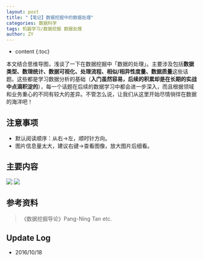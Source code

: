 ```yaml
---
layout: post
title: "【笔记】数据挖掘中的数据处理"
categories: 数据科学
tags: 机器学习/数据挖掘 数据处理
author: ZY
---
```


* content
{:toc}

本文结合思维导图，浅谈了一下在数据挖掘中「数据的处理」。主要涉及包括**数据类型、数理统计、数据可视化、处理流程、相似/相异性度量、数据质量**这些话题。这些都是学习数据分析的基础（**入门虽然容易，后续的积累却是在长期的实战中点滴积淀的**），每一个话题在后续的数据学习中都会进一步深入，而且根据领域和业务重心的不同有较大的差异。不管怎么说，让我们从这里开始尽情徜徉在数据的海洋吧！




## 注意事项
- 默认阅读顺序：从右→左，顺时针方向。
- 图片信息量太大，建议右键→查看图像，放大图片后细看。

## 主要内容
![](https://raw.githubusercontent.com/woaielf/woaielf.github.io/master/_posts/Pic/1610/161018-1.png)
![](https://raw.githubusercontent.com/woaielf/woaielf.github.io/master/_posts/Pic/1610/161018-2.png)

## 参考资料
> 《数据挖掘导论》Pang-Ning Tan etc.

## Update Log
- 2016/10/18